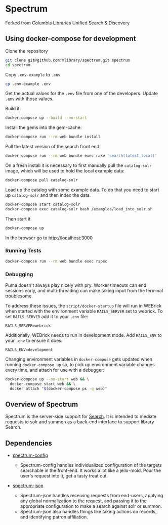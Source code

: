Spectrum
=============

Forked from Columbia Libraries Unified Search &amp; Discovery

## Using docker-compose for development

Clone the repository
```bash
git clone git@github.com:mlibrary/spectrum.git spectrum
cd spectrum
```

Copy `.env-example` to `.env`
```bash
cp .env-example .env
```

Get the actual values for the `.env` file from one of the developers. Update `.env` with those values.

Build it:
```bash
docker-compose up --build --no-start
```

Install the gems into the gem-cache:
```bash
docker-compose run --rm web bundle install
```

Pull the latest version of the search front end:
```bash
docker-compose run --rm web bundle exec rake 'search[latest,local]'
```

On a fresh install it is necessary to first manually pull the `catalog-solr` image, which will be used to hold the local example data:
```bash
docker-compose pull catalog-solr
```

Load up the catalog with some example data. To do that you need to start up `catalog-solr` and then index the data.
```bash
docker-compose start catalog-solr
docker-compose exec catalog-solr bash /examples/load_into_solr.sh
```

Then start it
```bash
docker-compose up
```
In the browser go to [http://localhost:3000](http://localhost:3000)


### Running Tests
```bash
docker-compose run --rm web bundle exec rspec
```

### Debugging
Puma doesn't always play nicely with pry.  Worker timeouts can end sessions early, and multi-threading can make taking input from the terminal troublesome.

To address these issues, the `script/docker-startup` file will run in WEBrick when started with the environment variable `RAILS_SERVER` set to webrick.
To set `RAILS_SERVER` add it to your `.env` file: 
```
RAILS_SERVER=webrick
```

Additionally, WEBrick needs to run in development mode. Add `RAILS_ENV` to your `.env` to ensure it does:
```
RAILS_ENV=development
```

Changing environment variables in `docker-compose` gets updated when running `docker-compose up` so, to pick up environment variable changes every time, and attach for use with a debugger:
```bash
docker-compose up --no-start web && \
  docker-compose start web && \
  docker attach "$(docker-compose ps -q web)"
```

## Overview of Spectrum

Spectrum is the server-side support for [Search](https://github.com/mlibrary/search).  It is intended to mediate requests to solr and summon as a back-end interface to support library Search.

## Dependencies

* [spectrum-config](https://github.com/mlibrary/spectrum-config)

    * Spectrum-config handles individualized configuration of the targets searchable in the front-end.  It works a lot like a jello-mold.  Pour the user's request into it, get a tasty treat out.

* [spectrum-json](https://github.com/mlibrary/spectrum-json)

    * Spectrum-json handles receiving requests from end-users, applying any global normalization to the request, and passing it to the appropriate configuration to make a search against solr or summon.
    * Spectrum-json also handles things like taking actions on records, and identifying patron affiliation.
